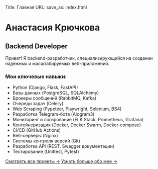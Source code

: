 Title: Главная
URL:
save_as: index.html

# Анастасия Крючкова
## Backend Developer

Привет! Я backend-разработчик, специализирующийся на создании надежных и масштабируемых веб-приложений.

### Мои ключевые навыки:
- Python (Django, Flask, FastAPI)
- Базы данных (PostgreSQL, SQLAlchemy)
- Брокеры сообщений (RabbitMQ, Kafka)
- Очереди задач (Celery)
- Web Scraping (Pypeteer, Playwright, Selenium, BS4)
- Разработка Telegram-бота (Aiogram3)
- Мониторинг и логирование (ELK Stack, Prometheus, Grafana)
- Контейнеризация (Docker, Docker Swarm, Docker-compose)
- CI/CD (GitHub Actions)
- Веб-серверы (Nginx)
- Системы контроля версий (Git)
- Разработка API (REST, Swagger документации)
- Тестирование (Unittest, Pytest)

[Смотреть все проекты →](/CourseWork-7semester/pages/projects.html)
[Узнать больше обо мне →](/CourseWork-7semester/pages/about.html)